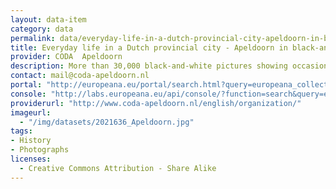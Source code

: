 ```yaml
---
layout: data-item
category: data
permalink: data/everyday-life-in-a-dutch-provincial-city-apeldoorn-in-black-and-white-pictures
title: Everyday life in a Dutch provincial city - Apeldoorn in black-and-white pictures
provider: CODA  Apeldoorn
description: More than 30,000 black-and-white pictures showing occasions from everyday life in the Dutch city of Apeldoorn, from traditional holidays and official openings to groups of construction workers at their site.
contact: mail@coda-apeldoorn.nl
portal: "http://europeana.eu/portal/search.html?query=europeana_collectionName%3A2021636*&rows=24" 
console: "http://labs.europeana.eu/api/console/?function=search&query=europeana_collectionName%3A2021636*&rows=24"
providerurl: "http://www.coda-apeldoorn.nl/english/organization/"
imageurl: 
  - "/img/datasets/2021636_Apeldoorn.jpg"
tags:
- History
- Photographs
licenses:
  - Creative Commons Attribution - Share Alike 
---
```

 
